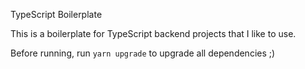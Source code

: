 TypeScript Boilerplate

This is a boilerplate for TypeScript backend projects that I like to use.

Before running, run `yarn upgrade` to upgrade all dependencies ;)
